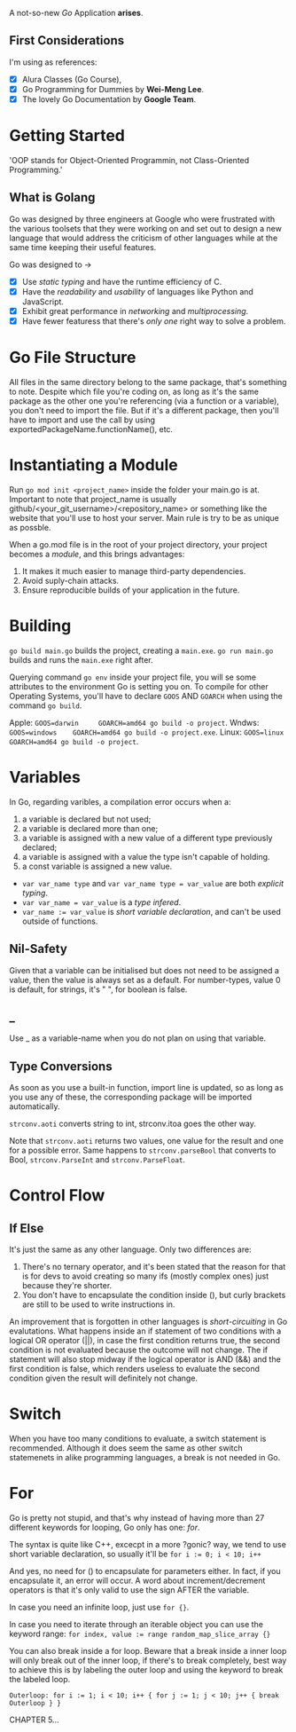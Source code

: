 A not-so-new <i>Go</i> Application <b>arises</b>.

## First Considerations

I'm using as references:
- [x] Alura Classes (Go Course),
- [x] Go Programming for Dummies by **Wei-Meng Lee**.
- [x] The lovely Go Documentation by **Google Team**.

# Getting Started

'OOP stands for Object-Oriented Programmin, not Class-Oriented Programming.'

## What is Golang

Go was designed by three engineers at Google who were frustrated with the various toolsets that they were working on and set out to design a new language that would
address the criticism of other languages while at the same time keeping their
useful features.

Go was designed to ->
- [x] Use *static typing* and have the runtime efficiency of C.
- [x] Have the *readability* and *usability* of languages like Python and JavaScript.
- [x] Exhibit great performance in *networking* and *multiprocessing*.
- [x] Have fewer featuress that there's *only one* right way to solve a problem.

# Go File Structure

All files in the same directory belong to the same package, that's something to note.
Despite which file you're coding on, as long as it's the same package as the other one
you're referencing (via a function or a variable), you don't need to import the file.
But if it's a different package, then you'll have to import and use the call by using exportedPackageName.functionName(), etc.

# Instantiating a Module

Run `go mod init <project_name>` inside the folder your main.go is at. Important to note that project_name is usually github/<your_git_username>/<repository_name>
or something like the website that you'll use to host your server. Main rule is 
try to be as unique as possble.

When a go.mod file is in the root of your project directory, your project becomes
a *module*, and this brings advantages:
1. It makes it much easier to manage third-party dependencies.
2. Avoid suply-chain attacks.
3. Ensure reproducible builds of your application in the future.

# Building

`go build main.go` builds the project, creating a `main.exe`.
`go run main.go` builds and runs the `main.exe` right after.

Querying command `go env` inside your project file, you will se some attributes to
the environment Go is setting you on. To compile for other Operating Systems, you'll have to declare `GOOS` AND `GOARCH` when using the command `go build`.

Apple: `GOOS=darwin 	GOARCH=amd64 go build -o project`.
Wndws: `GOOS=windows 	GOARCH=amd64 go build -o project.exe`.
Linux: `GOOS=linux 		GOARCH=amd64 go build -o project`.

# Variables

In Go, regarding varibles, a compilation error occurs when a:
1. a variable is declared but not used;
2. a variable is declared more than one;
3. a variable is assigned with a new value of a different type previously declared;
4. a variable is assigned with a value the type isn't capable of holding.
5. a const variable is assigned a new value.


- `var var_name type` and `var var_name type = var_value` are both *explicit typing*.
- `var var_name = var_value` is a *type infered*.
- `var_name := var_value` is *short variable declaration*, and can't be used outside of functions.


## Nil-Safety

Given that a variable can be initialised but does not need to be assigned a value,
then the value is always set as a default. For number-types, value 0 is default,
for strings, it's " ", for boolean is false.

## _

Use _ as a variable-name when you do not plan on using that variable.

## Type Conversions

As soon as you use a built-in function, import line is updated, so as long as you
use any of these, the corresponding package will be imported automatically.

`strconv.aoti` converts string to int, strconv.itoa goes the other way.

Note that `strconv.aoti` returns two values, one value for the result and one for
a possible error. Same happens to `strconv.parseBool` that converts to Bool,
`strconv.ParseInt` and `strconv.ParseFloat`.

# Control Flow

## If Else

It's just the same as any other language. Only two differences are:

1. There's no ternary operator, and it's been stated that the reason for that is
for devs to avoid creating so many ifs (mostly complex ones) just because they're shorter.
2. You don't have to encapsulate the condition inside (), but curly brackets are
still to be used to write instructions in.

An improvement that is forgotten in other languages is *short-circuiting* in Go
evalutations. What happens inside an if statement of two conditions with a logical
OR operator (||), in case the first condition returns true, the second condition
is not evaluated because the outcome will not change. The if statement will also
stop midway if the logical operator is AND (&&) and the first condition is false,
which renders useless to evaluate the second condition given the result will
definitely not change.

# Switch

When you have too many conditions to evaluate, a switch statement is recommended.
Although it does seem the same as other switch statemenets in alike programming
languages, a break is not needed in Go.

# For

Go is pretty not stupid, and that's why instead of having more than 27 different
keywords for looping, Go only has one: *for*.

The syntax is quite like C++, excecpt in a more ?gonic? way, we tend to use short
variable declaration, so usually it'll be
`for i := 0; i < 10; i++ `

And yes, no need for () to encapsulate for parameters either. In fact, if you
encapsulate it, an error will occur. A word about increment/decrement operators is
that it's only valid to use the sign AFTER the variable.

In case you need an infinite loop, just use
`for {}`.

In case you need to iterate through an iterable object you can use the keyword range:
`for index, value := range random_map_slice_array {}`

You can also break inside a for loop. Beware that a break inside a inner loop will
only break out of the inner loop, if there's to break completely, best way to 
achieve this is by labeling the outer loop and using the keyword to break the
labeled loop.

`Outerloop: for i := 1; i < 10; i++ { for j := 1; j < 10; j++ { break Outerloop } }`


CHAPTER 5...
